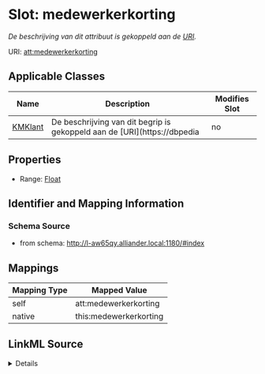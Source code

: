 

# Slot: medewerkerkorting


_De beschrijving van dit attribuut is gekoppeld aan de [URI](https://dbpedia.org/page/Uniform_Resource_Identifier)._



URI: [att:medewerkerkorting](https://data.alliander.com/att/medewerkerkorting)



<!-- no inheritance hierarchy -->





## Applicable Classes

| Name | Description | Modifies Slot |
| --- | --- | --- |
| [KMKlant](KMKlant.md) | De beschrijving van dit begrip is gekoppeld aan de [URI](https://dbpedia |  no  |







## Properties

* Range: [Float](Float.md)





## Identifier and Mapping Information







### Schema Source


* from schema: http://l-aw65qy.alliander.local:1180/#index




## Mappings

| Mapping Type | Mapped Value |
| ---  | ---  |
| self | att:medewerkerkorting |
| native | this:medewerkerkorting |




## LinkML Source

<details>
```yaml
name: medewerkerkorting
description: De beschrijving van dit attribuut is gekoppeld aan de [URI](https://dbpedia.org/page/Uniform_Resource_Identifier).
from_schema: http://l-aw65qy.alliander.local:1180/#index
rank: 1000
slot_uri: att:medewerkerkorting
identifier: false
alias: medewerkerkorting
domain_of:
- KM__Klant
range: float

```
</details>